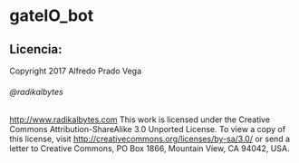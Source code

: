 # gateIO_bot


## Licencia:
Copyright 2017 Alfredo Prado Vega
###### @radikalbytes
http://www.radikalbytes.com
This work is licensed under the Creative Commons Attribution-ShareAlike 3.0
Unported License. To view a copy of this license, visit
http://creativecommons.org/licenses/by-sa/3.0/ or send a letter to
Creative Commons, PO Box 1866, Mountain View, CA 94042, USA.
